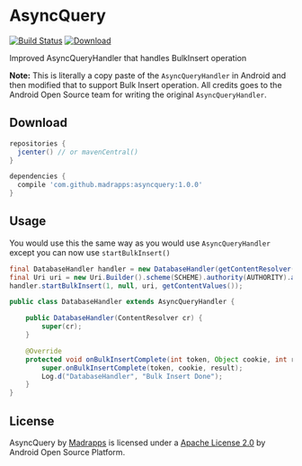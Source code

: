 # AsyncQuery
[![Build Status](https://travis-ci.org/Madrapps/AsyncQuery.svg?branch=master)](https://travis-ci.org/Madrapps/AsyncQuery)
[ ![Download](https://api.bintray.com/packages/madrapps/maven/com.github.madrapps%3Aasyncquery/images/download.svg) ](https://bintray.com/madrapps/maven/com.github.madrapps%3Aasyncquery/_latestVersion)

Improved AsyncQueryHandler that handles BulkInsert operation

**Note:** This is literally a copy paste of the `AsyncQueryHandler` in Android and then modified that to support Bulk Insert operation. All credits goes to the Android Open Source team for writing the original `AsyncQueryHandler`.

Download
-----

```gradle
repositories {
  jcenter() // or mavenCentral()
}

dependencies {
  compile 'com.github.madrapps:asyncquery:1.0.0'
}
```

Usage
-----
You would use this the same way as you would use `AsyncQueryHandler` except you can now use `startBulkInsert()`

```java
final DatabaseHandler handler = new DatabaseHandler(getContentResolver());
final Uri uri = new Uri.Builder().scheme(SCHEME).authority(AUTHORITY).appendEncodedPath(ORGANIZATION).build();
handler.startBulkInsert(1, null, uri, getContentValues());
```

```java
public class DatabaseHandler extends AsyncQueryHandler {

    public DatabaseHandler(ContentResolver cr) {
        super(cr);
    }

    @Override
    protected void onBulkInsertComplete(int token, Object cookie, int result) {
        super.onBulkInsertComplete(token, cookie, result);
        Log.d("DatabaseHandler", "Bulk Insert Done");
    }
}
```

License
-----

AsyncQuery by [Madrapps](http://madrapps.github.io/) is licensed under a [Apache License 2.0](http://www.apache.org/licenses/LICENSE-2.0) by Android Open Source Platform. 
